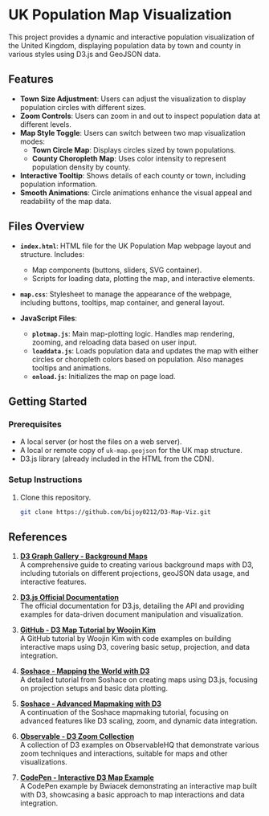 # UK Population Map Visualization

This project provides a dynamic and interactive population visualization of the United Kingdom, displaying population data by town and county in various styles using D3.js and GeoJSON data.

## Features

- **Town Size Adjustment**: Users can adjust the visualization to display population circles with different sizes.
- **Zoom Controls**: Users can zoom in and out to inspect population data at different levels.
- **Map Style Toggle**: Users can switch between two map visualization modes:
  - **Town Circle Map**: Displays circles sized by town populations.
  - **County Choropleth Map**: Uses color intensity to represent population density by county.
- **Interactive Tooltip**: Shows details of each county or town, including population information.
- **Smooth Animations**: Circle animations enhance the visual appeal and readability of the map data.

## Files Overview

- **`index.html`**: HTML file for the UK Population Map webpage layout and structure. Includes:
  - Map components (buttons, sliders, SVG container).
  - Scripts for loading data, plotting the map, and interactive elements.

- **`map.css`**: Stylesheet to manage the appearance of the webpage, including buttons, tooltips, map container, and general layout.

- **JavaScript Files**:
  - **`plotmap.js`**: Main map-plotting logic. Handles map rendering, zooming, and reloading data based on user input.
  - **`loaddata.js`**: Loads population data and updates the map with either circles or choropleth colors based on population. Also manages tooltips and animations.
  - **`onload.js`**: Initializes the map on page load.

## Getting Started

### Prerequisites

- A local server (or host the files on a web server).
- A local or remote copy of `uk-map.geojson` for the UK map structure.
- D3.js library (already included in the HTML from the CDN).

### Setup Instructions

1. Clone this repository.
   ```bash
   git clone https://github.com/bijoy0212/D3-Map-Viz.git

## References

1. **[D3 Graph Gallery - Background Maps](https://d3-graph-gallery.com/backgroundmap.html)**  
   A comprehensive guide to creating various background maps with D3, including tutorials on different projections, geoJSON data usage, and interactive features.

2. **[D3.js Official Documentation](https://d3js.org/)**  
   The official documentation for D3.js, detailing the API and providing examples for data-driven document manipulation and visualization.

3. **[GitHub - D3 Map Tutorial by Woojin Kim](https://github.com/woojink/d3-map-tutorial)**  
   A GitHub tutorial by Woojin Kim with code examples on building interactive maps using D3, covering basic setup, projection, and data integration.

4. **[Soshace - Mapping the World with D3](https://soshace.com/2020/01/21/mapping-the-world-creating-beautiful-maps-and-populating-them-with-data-using-d3-js/)**  
   A detailed tutorial from Soshace on creating maps using D3.js, focusing on projection setups and basic data plotting.

5. **[Soshace - Advanced Mapmaking with D3](https://soshace.com/2020/03/11/advanced-mapmaking-using-d3-d3-scale-and-d3-zoom-with-changing-data-to-create-sophisticated-maps/)**  
   A continuation of the Soshace mapmaking tutorial, focusing on advanced features like D3 scaling, zoom, and dynamic data integration.

6. **[Observable - D3 Zoom Collection](https://observablehq.com/collection/@d3/d3-zoom)**  
   A collection of D3 examples on ObservableHQ that demonstrate various zoom techniques and interactions, suitable for maps and other visualizations.

7. **[CodePen - Interactive D3 Map Example](https://codepen.io/bwiacek/pen/pXZEvK)**  
   A CodePen example by Bwiacek demonstrating an interactive map built with D3, showcasing a basic approach to map interactions and data integration.

